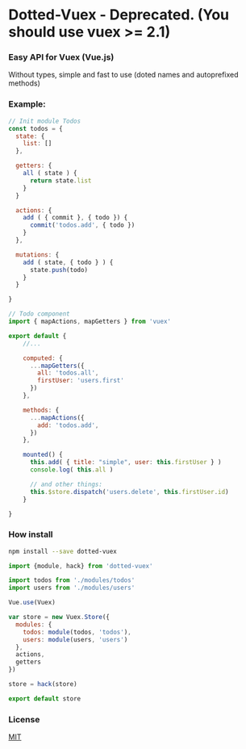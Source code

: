 # Dotted-Vuex - Deprecated. (You should use vuex >= 2.1)
### Easy API for Vuex (Vue.js)
Without types, simple and fast to use (doted names and autoprefixed methods)


### Example:
```javascript
// Init module Todos
const todos = {
  state: {
    list: []
  },

  getters: {
    all ( state ) {
      return state.list
    }
  }

  actions: {
    add ( { commit }, { todo }) {
      commit('todos.add', { todo })
    }
  },

  mutations: {
    add ( state, { todo } ) {
      state.push(todo)
    }
  }

}
```

```javascript
// Todo component
import { mapActions, mapGetters } from 'vuex'

export default {
    //...

    computed: {
      ...mapGetters({
        all: 'todos.all',
        firstUser: 'users.first'
      })
    },

    methods: {
      ...mapActions({
        add: 'todos.add',
      })
    },

    mounted() {
      this.add( { title: "simple", user: this.firstUser } )
      console.log( this.all )

      // and other things:
      this.$store.dispatch('users.delete', this.firstUser.id)
    }

}


```


### How install
```bash
npm install --save dotted-vuex

```
```javascript
import {module, hack} from 'dotted-vuex'

import todos from './modules/todos'
import users from './modules/users'

Vue.use(Vuex)

var store = new Vuex.Store({
  modules: {
    todos: module(todos, 'todos'),
    users: module(users, 'users')
  },
  actions,
  getters
})

store = hack(store)

export default store
```
### License
[MIT](http://opensource.org/licenses/MIT)
